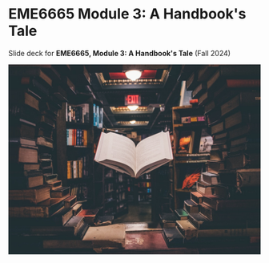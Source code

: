 # EME6665 Module 3: A Handbook's Tale

Slide deck for **EME6665, Module 3: A Handbook's Tale** (Fall 2024)

![](img/3-handbook.jpg)
